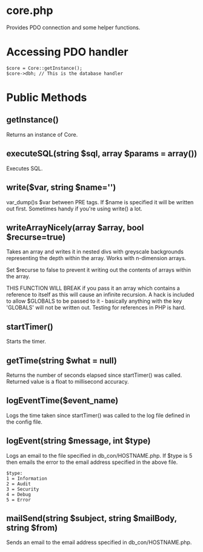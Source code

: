 core.php
========

Provides PDO connection and some helper functions.


Accessing PDO handler
=====================

    $core = Core::getInstance();
    $core->dbh; // This is the database handler


Public Methods
==============

getInstance()
-------------

Returns an instance of Core.


executeSQL(string $sql, array $params = array())
------------------------------------------------

Executes SQL.


write($var, string $name='')
----------------------------

var\_dump()s $var between PRE tags. If $name is specified it will be written out first. Sometimes handy if you're using write() a lot.


writeArrayNicely(array $array, bool $recurse=true)
----------------------------------------------------------------

Takes an array and writes it in nested divs with greyscale backgrounds representing the depth within the array. Works with n-dimension arrays. 

Set $recurse to false to prevent it writing out the contents of arrays within the array.

THIS FUNCTION WILL BREAK if you pass it an array which contains a reference to itself as this will cause an infinite recursion. A hack is included to allow $GLOBALS to be passed to it - basically anything with the key 'GLOBALS' will not be written out. Testing for references in PHP is hard.


startTimer()
------------

Starts the timer.


getTime(string $what = null)
----------------------------

Returns the number of seconds elapsed since startTimer() was called. Returned value is a float to millisecond accuracy.


logEventTime($event\_name) 
-------------------------

Logs the time taken since startTimer() was called to the log file defined in the config file.


logEvent(string $message, int $type)
------------------------------------

Logs an email to the file specified in db\_con/HOSTNAME.php. If $type is 5 then emails the error to the email address specified in the above file.

    $type:
    1 = Information
    2 = Audit
    3 = Security
    4 = Debug
    5 = Error


mailSend(string $subject, string $mailBody, string $from)
----------------------------------------------------------

Sends an email to the email address specified in db\_con/HOSTNAME.php.

